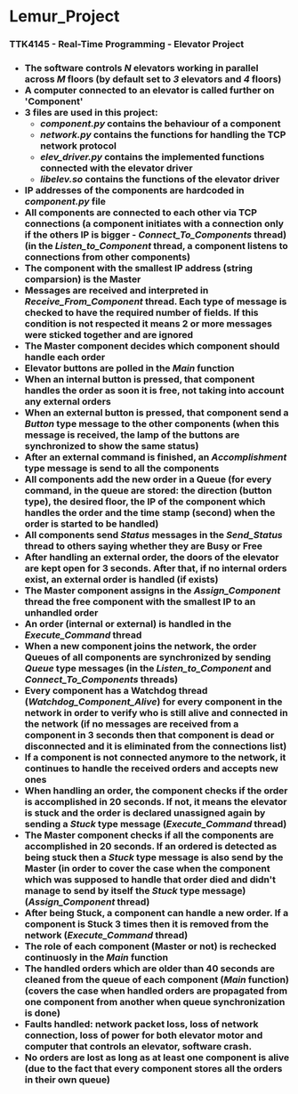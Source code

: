 # Lemur_Project
<h3> TTK4145 - Real-Time Programming - Elevator Project <h3>

* The software controls *N* elevators working in parallel across *M* floors (by default set to *3* elevators and *4* floors)
* A computer connected to an elevator is called further on 'Component'
* 3 files are used in this project:
  * *component.py* contains the behaviour of a component
  * *network.py* contains the functions for handling the TCP network protocol
  * *elev_driver.py* contains the implemented functions connected with the elevator driver
  * *libelev.so* contains the functions of the elevator driver
* IP addresses of the components are hardcoded in *component.py* file
* All components are connected to each other via TCP connections (a component initiates with a connection only if the others IP is bigger - *Connect_To_Components* thread) (in the *Listen_to_Component* thread, a component listens to connections from other components)
* The component with the smallest IP address (string comparsion) is the Master
* Messages are received and interpreted in *Receive_From_Component* thread. Each type of message is checked to have the required number of fields. If this condition is not respected it means 2 or more messages were sticked together and are ignored
* The Master component decides which component should handle each order
* Elevator buttons are polled in the *Main* function
* When an internal button is pressed, that component handles the order as soon it is free, not taking into account any external orders
* When an external button is pressed, that component send a *Button* type message to the other components (when this message is received, the lamp of the buttons are synchronized to show the same status)
* After an external command is finished, an *Accomplishment* type message is send to all the components
* All components add the new order in a Queue (for every command, in the queue are stored: the direction (button type), the desired floor, the IP of the component which handles the order and the time stamp (second) when the order is started to be handled)
* All components send *Status* messages in the *Send_Status* thread to others saying whether they are Busy or Free
* After handling an external order, the doors of the elevator are kept open for 3 seconds. After that, if no internal orders exist, an external order is handled (if exists)
* The Master component assigns in the *Assign_Component* thread the free component with the smallest IP to an unhandled order
* An order (internal or external) is handled in the *Execute_Command* thread
* When a new component joins the network, the order Queues of all components are synchronized by sending *Queue* type messages (in the *Listen_to_Component* and *Connect_To_Components* threads)
* Every component has a Watchdog thread (*Watchdog_Component_Alive*) for every component in the network in order to verify who is still alive and connected in the network (if no messages are received from a component in 3 seconds then that component is dead or disconnected and it is eliminated from the connections list)
* If a component is not connected anymore to the network, it continues to handle the received orders and accepts new ones
* When handling an order, the component checks if the order is accomplished in 20 seconds. If not, it means the elevator is stuck and the order is declared unassigned again by sending a *Stuck* type message (*Execute_Command* thread)
* The Master component checks if all the components are accomplished in 20 seconds. If an ordered is detected as being stuck then a *Stuck* type message is also send by the Master (in order to cover the case when the component which was supposed to handle that order died and didn't manage to send by itself the *Stuck* type message) (*Assign_Component* thread)
* After being Stuck, a component can handle a new order. If a component is Stuck 3 times then it is removed from the network (*Execute_Command* thread)
* The role of each component (Master or not) is rechecked continuosly in the *Main* function
* The handled orders which are older than 40 seconds are cleaned from the queue of each component (*Main* function) (covers the case when handled orders are propagated from one component from another when queue synchronization is done)
* Faults handled: network packet loss, loss of network connection, loss of power for both elevator motor and computer that controls an elevator, software crash.
* No orders are lost as long as at least one component is alive (due to the fact that every component stores all the orders in their own queue)

